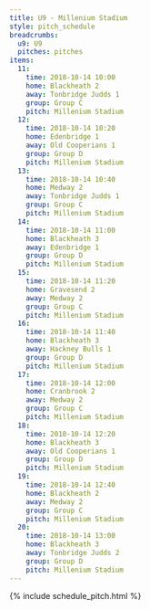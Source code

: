 ```yaml
---
title: U9 - Millenium Stadium
style: pitch_schedule
breadcrumbs:
  u9: U9
  pitches: pitches
items:
  11:
    time: 2018-10-14 10:00
    home: Blackheath 2
    away: Tonbridge Judds 1
    group: Group C
    pitch: Millenium Stadium
  12:
    time: 2018-10-14 10:20
    home: Edenbridge 1
    away: Old Cooperians 1
    group: Group D
    pitch: Millenium Stadium
  13:
    time: 2018-10-14 10:40
    home: Medway 2
    away: Tonbridge Judds 1
    group: Group C
    pitch: Millenium Stadium
  14:
    time: 2018-10-14 11:00
    home: Blackheath 3
    away: Edenbridge 1
    group: Group D
    pitch: Millenium Stadium
  15:
    time: 2018-10-14 11:20
    home: Gravesend 2
    away: Medway 2
    group: Group C
    pitch: Millenium Stadium
  16:
    time: 2018-10-14 11:40
    home: Blackheath 3
    away: Hackney Bulls 1
    group: Group D
    pitch: Millenium Stadium
  17:
    time: 2018-10-14 12:00
    home: Cranbrook 2
    away: Medway 2
    group: Group C
    pitch: Millenium Stadium
  18:
    time: 2018-10-14 12:20
    home: Blackheath 3
    away: Old Cooperians 1
    group: Group D
    pitch: Millenium Stadium
  19:
    time: 2018-10-14 12:40
    home: Blackheath 2
    away: Medway 2
    group: Group C
    pitch: Millenium Stadium
  20:
    time: 2018-10-14 13:00
    home: Blackheath 3
    away: Tonbridge Judds 2
    group: Group D
    pitch: Millenium Stadium
---
```


{% include schedule_pitch.html %}
